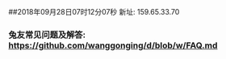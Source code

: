 ##2018年09月28日07时12分07秒 新址: 159.65.33.70
### 兔友常见问题及解答: https://github.com/wanggonging/d/blob/w/FAQ.md
